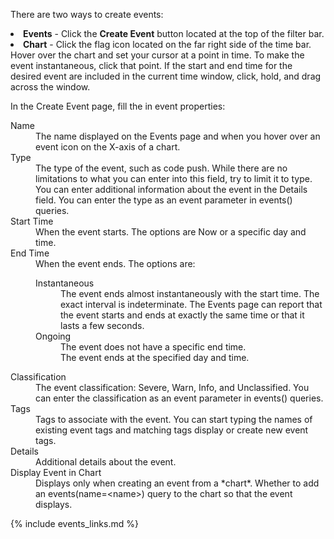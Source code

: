 There are two ways to create events:
<li><strong>Events</strong> - Click the <strong>Create Event</strong> button located at the top of the filter bar.</span></li>
<li><strong>Chart</strong> - Click the flag icon <i class="fa fa-flag"></i> located on the far right side of the time
bar. Hover over the chart and set your cursor at a point in time. To make the event instantaneous, click that point.
If the start and end time for the desired event are included in the current time window, click, hold, and drag across the window.</li>
</ul>

In the Create Event page, fill the in event properties:
<dl>
<dt>Name</dt>
<dd>The name displayed on the Events page and when you hover over an event icon on the X-axis of a chart.</dd>
<dt>Type</dt>
<dd>The type of the event, such as code push. While there are no limitations to what you can enter into this field, try to limit it to type. You can enter additional information about the event in the Details field.  You can enter the type as an event parameter in events() queries</a>.</dd>
<dt>Start Time</dt>
<dd>When the event starts. The options are Now or a specific day and time.</dd>
<dt>End Time</dt>
<dd>When the event ends. The options are:
<dl>
<dt>Instantaneous</dt><dd>The event ends almost instantaneously with the start time. The exact interval is indeterminate. The Events page can report that the event starts and ends at exactly the same time or that it lasts a few seconds.</dd>
<dt>Ongoing</dt><dd>The event does not have a specific end time. </dd>
<dt><i class="fa fa-calendar"></i></dt><dd>The event ends at the specified day and time.</dd>
</dt>
</dd>
<dt>Classification</dt>
<dd>The event classification: Severe, Warn, Info, and Unclassified. You can enter the classification as an event parameter in events() queries.</dd>
<dt>Tags</dt>
<dd>Tags to associate with the event. You can start typing the names of existing event tags and matching tags display or create new event tags.</dd>
<dt>Details</dt>
<dd>Additional details about the event.</dd>
<dt>Display Event in Chart</dt>
<dd>Displays only when creating an event from a *chart*. Whether to add an events(name=&lt;name&gt;) query to the chart so that the event displays.</dd>
</dl>

{% include events_links.md %}
